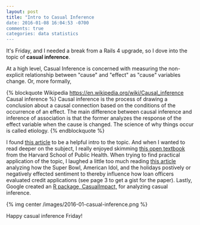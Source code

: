 ```yaml
---
layout: post
title: "Intro to Casual Inference
date: 2016-01-08 16:04:53 -0700
comments: true
categories: data statistics
---
```


It's Friday, and I needed a break from a Rails 4 upgrade, so I dove into the topic of __casual inference__.

At a high level, Casual Inference is concerned with measuring the non-explicit relationship between "cause" and "effect" as "cause" variables change. Or, more formally,

{% blockquote Wikipedia https://en.wikipedia.org/wiki/Causal_inference Causal inference %}
Causal inference is the process of drawing a conclusion about a causal connection based on the conditions of the occurrence of an effect. The main difference between causal inference and inference of association is that the former analyzes the response of the effect variable when the cause is changed. The science of why things occur is called etiology.
{% endblockquote %}


I found [this article](http://csm.lshtm.ac.uk/themes/causal-inference/) to be a helpful intro to the topic. And when I wanted to read deeper on the subject, I really enjoyed skimming [this open textbook](http://www.hsph.harvard.edu/miguel-hernan/causal-inference-book/) from the Harvard School of Public Health. When trying to find practical application of the topic, I laughed a little too much reading [this article](https://www.business.utah.edu/sites/default/files/media/in_the_mood_for_a_loan_january_2013.pdf) analyzing how the Super Bowl, American Idol, and the holidays postively or negatively effected sentiment to thereby influence how loan officers evaluated credit applications (see page 3 to get a gist for the paper). Lastly, Google created an [R package, CasualImpact,](https://google.github.io/CausalImpact/CausalImpact.html) for analyzing casual inference.

{% img center /images/2016-01-casual-inference.png %}

Happy casual inference Friday!